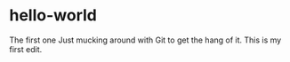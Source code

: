 # hello-world
The first one
Just mucking around with Git to get the hang of it. This is my first edit.
